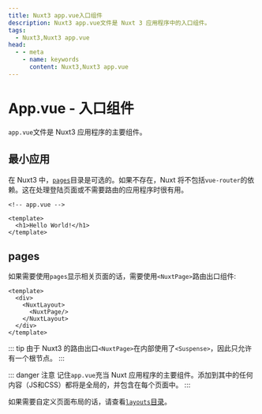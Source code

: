 ```yaml
---
title: Nuxt3 app.vue入口组件
description: Nuxt3 app.vue文件是 Nuxt 3 应用程序中的入口组件。
tags: 
  - Nuxt3,Nuxt3 app.vue
head:
  - - meta
    - name: keywords
      content: Nuxt3,Nuxt3 app.vue
---
```


# App.vue - 入口组件

`app.vue`文件是 Nuxt3 应用程序的主要组件。

## 最小应用

在 Nuxt3 中，[`pages`](/nuxt3/directory-pages)目录是可选的。如果不存在，Nuxt 将不包括`vue-router`的依赖。这在处理登陆页面或不需要路由的应用程序时很有用。

```vue
<!-- app.vue -->

<template>
  <h1>Hello World!</h1>
</template>
```

## pages

如果需要使用`pages`显示相关页面的话，需要使用`<NuxtPage>`路由出口组件:

```vue
<template>
  <div>
    <NuxtLayout>
      <NuxtPage/>
    </NuxtLayout>
  </div>
</template>
```

::: tip
由于 Nuxt3 的路由出口`<NuxtPage>`在内部使用了`<Suspense>`，因此只允许有一个根节点。
:::

::: danger 注意
记住`app.vue`充当 Nuxt 应用程序的主要组件。添加到其中的任何内容（JS和CSS）都将是全局的，并包含在每个页面中。
:::

如果需要自定义页面布局的话，请查看[`layouts`目录](/nuxt3/directory-layouts)。